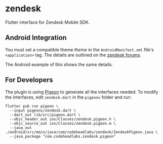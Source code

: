 # zendesk

Flutter interface for Zendesk Mobile SDK. 

## Android Integration

You must set a compatible theme *theme* in the `AndroidManifest.xml` file's `<application>` tag. The details are outlined on the [zendesk forums](https://develop.zendesk.com/hc/en-us/community/posts/360043932734/comments/360011819933).

The Android example of this shows the same details.

## For Developers

The plugin is using [Pigeon](https://pub.dev/packages/pigeon) to generate all the interfaces needed.
To modify the interfaces, edit `zendesk.dart` in the `pigeons` folder and run:

```
flutter pub run pigeon \
  --input pigeons/zendesk.dart \
  --dart_out lib/src/pigeon.dart \
  --objc_header_out ios/Classes/zendesk.pigeon.h \
  --objc_source_out ios/Classes/zendesk.pigeon.m \
  --java_out ./android/src/main/java/com/codeheadlabs/zendesk/ZendeskPigeon.java \
  --java_package "com.codeheadlabs.zendesk.pigeon"
```